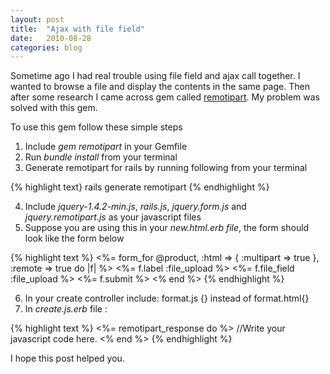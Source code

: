 ```yaml
---
layout: post
title:  "Ajax with file field"
date:   2010-08-28
categories: blog
---
```


Sometime ago I had real trouble using file field and ajax call together. I wanted to browse a file and display the contents in the same page. Then after some research I came across gem called [remotipart](https://github.com/JangoSteve/remotipart). My problem was solved with this gem.

To use this gem follow these simple steps

1. Include *gem remotipart* in your Gemfile
2. Run *bundle install* from your terminal
3. Generate remotipart for rails by running following from your terminal

{% highlight text}
 rails generate remotipart
{% endhighlight %}

4. Include *jquery-1.4.2-min.js*, *rails.js*, *jquery.form.js* and *jquery.remotipart.js* as your javascript files
5. Suppose you are using this in your *new.html.erb file*, the form should look like the form below

{% highlight text %}
<%= form_for @product, :html => { :multipart => true }, :remote => true do |f| %>
<%= f.label :file_upload %>
<%= f.file_field :file_upload %>
<%= f.submit %>
<% end %>
{% endhighlight %}

6. In your create controller include: format.js {} instead of format.html{}
7. In *create.js.erb* file :

{% highlight text %}
<%= remotipart_response do %>
//Write your javascript code here.
<% end %>
{% endhighlight %}

I hope this post helped you.

